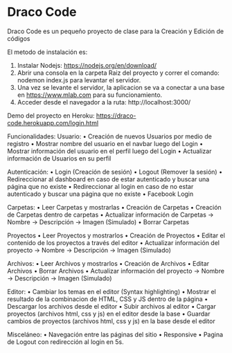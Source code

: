 # Draco Code
Draco Code es un pequeño proyecto de clase para la Creación y Edición de códigos

El metodo de instalación es:
1. Instalar Nodejs: https://nodejs.org/en/download/
2. Abrir una consola en la carpeta Raiz del proyecto y correr el comando: nodemon index.js para levantar el servidor.
3. Una vez se levante el servidor, la aplicacion se va a conectar a una base en https://www.mlab.com para su funcionamiento.
4. Acceder desde el navegador a la ruta: http://localhost:3000/

Demo del proyecto en Heroku:
https://draco-code.herokuapp.com/login.html

Funcionalidades:
Usuario:
  • Creación de nuevos Usuarios por medio de registro
  • Mostrar nombre del usuario en el navbar luego del Login
  • Mostrar información del usuario en el perfil luego del Login
  • Actualizar información de Usuarios en su perfil

Autenticación:
  • Login (Creación de sesión)
  • Logout (Remover la sesión)
  • Redireccionar al dashboard en caso de estar autenticado y buscar una página que no existe 
  • Redireccionar al login en caso de no estar autenticado y buscar una página que no existe
  • Facebook Login

Carpetas:
  • Leer Carpetas y mostrarlas
  • Creación de Carpetas
  • Creación de Carpetas dentro de carpetas
  • Actualizar información de Carpetas
    -> Nombre
    -> Descripción
    -> Imagen (Simulado)
  • Borrar Carpetas
  
Proyectos
  • Leer Proyectos y mostrarlos
  • Creación de Proyectos
  • Editar el contenido de los proyectos a través del editor
  • Actualizar información del proyecto
    -> Nombre
    -> Descripción
    -> Imagen (Simulado)

Archivos:
  • Leer Archivos y mostrarlos
  • Creación de Archivos
  • Editar Archivos
  • Borrar Archivos
  • Actualizar información del proyecto
    -> Nombre
    -> Descripción
    -> Imagen (Simulado)

Editor:
  • Cambiar los temas en el editor (Syntax highlighting)
  • Mostrar el resultado de la combinacion de HTML, CSS y JS dentro de la página
  • Descargar los archivos desde el editor
  • Subir archivos al editor
  • Cargar proyectos (archivos html, css y js) en el editor desde la base
  • Guardar cambios de proyectos (archivos html, css y js) en la base desde el editor

Misceláneo:
  • Navegación entre las páginas del sitio
  • Responsive
  • Pagina de Logout con redirección al login en 5s.
